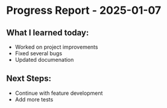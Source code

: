 # Progress Report - 2025-01-07
## What I learned today:
- Worked on project improvements
- Fixed several bugs
- Updated documenation

## Next Steps:
- Continue with feature development
- Add more tests
